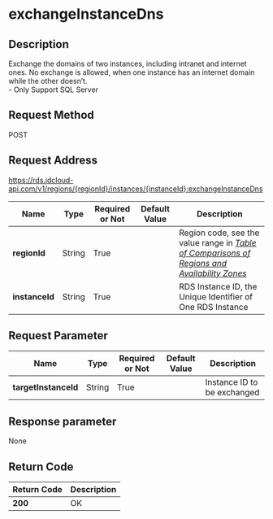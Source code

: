 # exchangeInstanceDns


## Description
Exchange the domains of two instances, including intranet and internet ones. No exchange is allowed, when one instance has an internet domain while the other doesn’t. <br>- Only Support SQL Server

## Request Method
POST

## Request Address
https://rds.jdcloud-api.com/v1/regions/{regionId}/instances/{instanceId}:exchangeInstanceDns

|Name|Type|Required or Not|Default Value|Description|
|---|---|---|---|---|
|**regionId**|String|True| |Region code, see the value range in [*Table of Comparisons of Regions and Availability Zones*](../Enum-Definitions/Regions-AZ.md)|
|**instanceId**|String|True| |RDS Instance ID, the Unique Identifier of One RDS Instance|

## Request Parameter
|Name|Type|Required or Not|Default Value|Description|
|---|---|---|---|---|
|**targetInstanceId**|String|True| |Instance ID to be exchanged|


## Response parameter
None


## Return Code
|Return Code|Description|
|---|---|
|**200**|OK|
